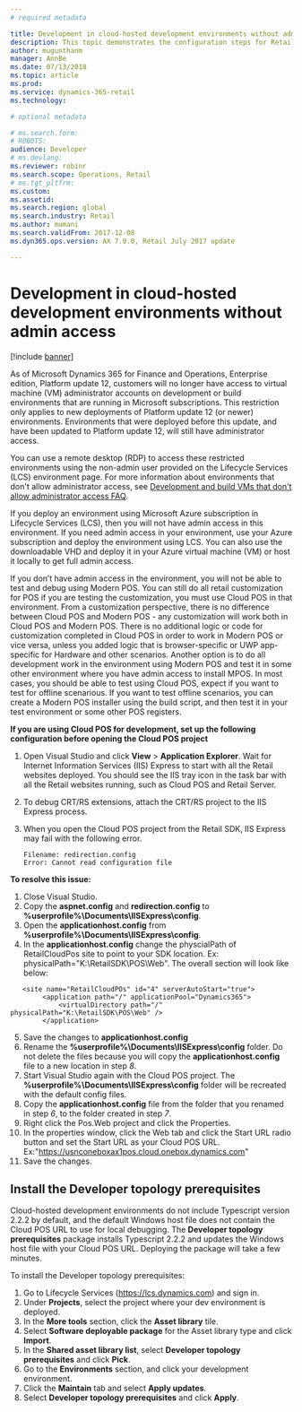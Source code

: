 ```yaml
---
# required metadata

title: Development in cloud-hosted development environments without admin access
description: This topic demonstrates the configuration steps for Retail developers working on cloud-hosted development machines.
author: mugunthanm 
manager: AnnBe
ms.date: 07/13/2018
ms.topic: article
ms.prod: 
ms.service: dynamics-365-retail
ms.technology: 

# optional metadata

# ms.search.form: 
# ROBOTS: 
audience: Developer
# ms.devlang: 
ms.reviewer: robinr
ms.search.scope: Operations, Retail 
# ms.tgt_pltfrm: 
ms.custom: 
ms.assetid: 
ms.search.region: global
ms.search.industry: Retail
ms.author: mumani
ms.search.validFrom: 2017-12-08
ms.dyn365.ops.version: AX 7.0.0, Retail July 2017 update

---
```

# Development in cloud-hosted development environments without admin access

[!include [banner](../../includes/banner.md)]

As of Microsoft Dynamics 365 for Finance and Operations, Enterprise edition, Platform update 12, customers will no longer have access to virtual machine (VM) administrator accounts on development or build environments that are running in Microsoft subscriptions. This restriction only applies to new deployments of Platform update 12 (or newer) environments. Environments that were deployed before this update, and  have been updated to Platform update 12, will still have administrator access.

You can use a remote desktop (RDP) to access these restricted environments using the non-admin user provided on the Lifecycle Services (LCS) environment page. For more information about environments that don't allow administrator access, see [Development and build VMs that don't allow administrator access FAQ](../../dev-itpro/sysadmin/VMs-no-admin-access.md).

If you deploy an environment using Microsoft Azure subscription in Lifecycle Services (LCS), then you will not have admin access in this environment. If you need admin access in your environment, use your Azure subscription and deploy the environment using LCS. You can also use the downloadable VHD and deploy it in your Azure virtual machine (VM) or host it locally to get full admin access.

If you don’t have admin access in the environment, you will not be able to test and debug using Modern POS. You can still do all retail customization for POS if you are testing the customization, you must use Cloud POS in that environment. From a customization perspective, there is no difference between Cloud POS and Modern POS - any customization will work both in Cloud POS and Modern POS. There is no additional logic or code for customization completed in Cloud POS in order to work in Modern POS or vice versa, unless you added logic that is browser-specific or UWP app- specific for Hardware and other scenarios. Another option is to do all development work in the environment using Modern POS and test it in some other environment where you have admin access to install MPOS. In most cases, you should be able to test using Cloud POS, expect if you want to test for offline scenarious. If you want to test offline scenarios, you can create a Modern POS installer using the build script, and then test it in your test environment or some other POS registers.

**If you are using Cloud POS for development, set up the following configuration before opening the Cloud POS project**

1. Open Visual Studio and click **View** > **Application Explorer**. Wait for Internet Information Services (IIS) Express to start with all the Retail websites deployed. You should see the IIS tray icon in the task bar with all the Retail websites running, such as Cloud POS and Retail Server.
4. To debug CRT/RS extensions, attach the CRT/RS project to the IIS Express process.
5. When you open the Cloud POS project from the Retail SDK, IIS Express may fail with the following error. 

    ```
    Filename: redirection.config
    Error: Cannot read configuration file
    ``` 

**To resolve this issue:**

1. Close Visual Studio.
2. Copy the **aspnet.config** and **redirection.config** to **%userprofile%\Documents\IISExpress\config**.
3. Open the **applicationhost.config** from **%userprofile%\Documents\IISExpress\config**.
4. In the **applicationhost.config** change the physcialPath of RetailCloudPos site to point to your SDK location.
   Ex: physicalPath="K:\RetailSDK\POS\Web". The overall section will look like below:
   
```
   <site name="RetailCloudPOs" id="4" serverAutoStart="true">
        <application path="/" applicationPool="Dynamics365">
            <virtualDirectory path="/" physicalPath="K:\RetailSDK\POS\Web" />
        </application>
```
5. Save the changes to **applicationhost.config** 
6. Rename the **%userprofile%\Documents\IISExpress\config** folder. Do not delete the files because you will copy the                      **applicationhost.config** file to a new location in step *8*.
7. Start Visual Studio again with the Cloud POS project. The **%userprofile%\Documents\IISExpress\config** folder will be recreated         with the default config files.
8. Copy the **applicationhost.config** file from the folder that you renamed in step *6*, to the folder created in step *7*. 
9. Right click the Pos.Web project and click the Properties.
10. In the properties window, click the Web tab and click the Start URL radio button and set the Start URL as your Cloud POS URL.           Ex:"https://usnconeboxax1pos.cloud.onebox.dynamics.com"
11. Save the changes.

## Install the Developer topology prerequisites

Cloud-hosted development environments do not include Typescript version 2.2.2 by default, and the default Windows host file does not contain the Cloud POS URL to use for local debugging. The **Developer topology prerequisites** package installs Typescript 2.2.2 and updates the Windows host file with your Cloud POS URL. Deploying the package will take a few minutes. 


To install the Developer topology prerequisites:

   1. Go to Lifecycle Services (https://lcs.dynamics.com) and sign in.
   2. Under **Projects**, select the project where your dev environment is deployed.
   3. In the **More tools** section, click the **Asset library** tile.
   4. Select **Software deployable package** for the Asset library type and click **Import**.
   5. In the **Shared asset library list**, select **Developer topology prerequisites** and click **Pick**.
   6. Go to the **Environments** section, and click your development environment.
   7. Click the **Maintain** tab and select **Apply updates**.
   8. Select **Developer topology prerequisites** and click **Apply**.
